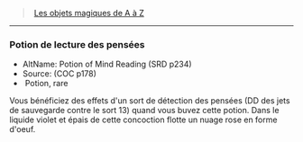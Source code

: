 ﻿---
!MagicItem
Type: Potion
Rarity: rare
Id: magicitems_az_hd.md#potion-de-lecture-des-pensées
ParentLink: magicitems_az_hd.md#les-objets-magiques-de-a-à-z
Name: Potion de lecture des pensées
ParentName: Les objets magiques de A à Z
NameLevel: 3
AltName: Potion of Mind Reading (SRD p234)
Source: (COC p178)
---
> [Les objets magiques de A à Z](hd_magicitems_az_les_objets_magiques_de_a_a_z.md)

---

### Potion de lecture des pensées

- AltName: Potion of Mind Reading (SRD p234)
- Source: (COC p178)
-  Potion, rare

Vous bénéficiez des effets d'un sort de détection des pensées (DD des jets de sauvegarde contre le sort 13) quand vous buvez cette potion. Dans le liquide violet et épais de cette concoction flotte un nuage rose en forme d'oeuf.

